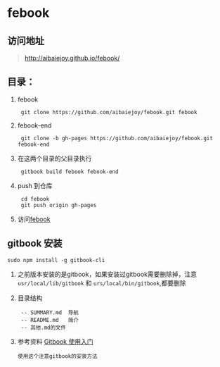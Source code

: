 # febook

## 访问地址
> http://aibaiejoy.github.io/febook/

## 目录：
1. febook

		git clone https://github.com/aibaiejoy/febook.git febook

2. febook-end

		git clone -b gh-pages https://github.com/aibaiejoy/febook.git febook-end 

3. 在这两个目录的父目录执行

		gitbook build febook febook-end
4. push 到仓库

		cd febook
		git push origin gh-pages
5. 访问[febook](http://aibaiejoy.github.io/febook/)

## gitbook 安装

	sudo npm install -g gitbook-cli

1. 之前版本安装的是gitbook，如果安装过gitbook需要删除掉，注意 `usr/local/lib/gitbook` 和 `urs/local/bin/gitbook`,都要删除


2. 目录结构
	
		-- SUMMARY.md  导航
		-- README.md   简介
		-- 其他.md的文件

3. 参考资料
	[Gitbook 使用入门](http://wanqingwong.com/gitbook-zh/publish/gitpages.html)  

	`使用这个注意gitbook的安装方法`


